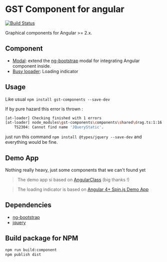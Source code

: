 # GST Component for angular

[![Build Status](https://travis-ci.org/GestionSystemesTelecom/angular-components.svg?branch=master)](https://travis-ci.org/GestionSystemesTelecom/angular-components)

Graphical components for Angular >= 2.x.

## Component

 * [Modal](Components/modal/README.md): extend the [ng-bootstrap](https://github.com/ng-bootstrap/ng-bootstrap) modal for integrating Angular component inside.
 * [Busy looader](Components/busy/README.md): Loading indicator

## Usage

Like usual `npm install gst-components --save-dev`

If by pure hazard this error is thrown :

```bash
[at-loader] Checking finished with 1 errors
[at-loader] node_modules\gst-components\components\shared\drag.ts:1:16
    TS2304: Cannot find name 'JQueryStatic'.
```

just run this command `npm install @types/jquery --save-dev` and everything would be fine.

## Demo App

Nothing really heavy, just some components that we can't found yet

> The demo app si based on [AngularClass](https://github.com/AngularClass/angular2-webpack-starter) (big thanks !)

> The loading indicator is based on [Angular 4+ Spin.js Demo App ](https://github.com/seanlmcgill/ng2spin/)

## Dependencies

* [ng-bootstrap](https://github.com/ng-bootstrap/ng-bootstrap)
* [jquery](https://github.com/jquery/jquery)

## Build package for NPM

```bash
npm run build:component
npm publish dist
```
